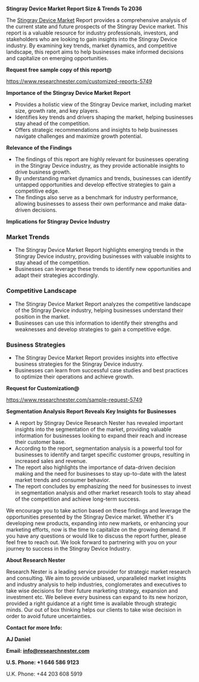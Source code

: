 ﻿<a name="_hlk168498031"></a>**Stingray Device Market Report Size & Trends To 2036**

The [Stingray Device Market](https://www.researchnester.com/reports/stingray-device-market/5749) Report provides a comprehensive analysis of the current state and future prospects of the Stingray Device market. This report is a valuable resource for industry professionals, investors, and stakeholders who are looking to gain insights into the Stingray Device industry. By examining key trends, market dynamics, and competitive landscape, this report aims to help businesses make informed decisions and capitalize on emerging opportunities.

**Request free sample copy of this report@**

<https://www.researchnester.com/customized-reports-5749> 

**Importance of the Stingray Device Market Report**

- Provides a holistic view of the Stingray Device market, including market size, growth rate, and key players.
- Identifies key trends and drivers shaping the market, helping businesses stay ahead of the competition.
- Offers strategic recommendations and insights to help businesses navigate challenges and maximize growth potential.

**Relevance of the Findings**

- The findings of this report are highly relevant for businesses operating in the Stingray Device industry, as they provide actionable insights to drive business growth.
- By understanding market dynamics and trends, businesses can identify untapped opportunities and develop effective strategies to gain a competitive edge.
- The findings also serve as a benchmark for industry performance, allowing businesses to assess their own performance and make data-driven decisions.

**Implications for Stingray Device Industry**
### **Market Trends**
- The Stingray Device Market Report highlights emerging trends in the Stingray Device industry, providing businesses with valuable insights to stay ahead of the competition.
- Businesses can leverage these trends to identify new opportunities and adapt their strategies accordingly.
### **Competitive Landscape**
- The Stingray Device Market Report analyzes the competitive landscape of the Stingray Device industry, helping businesses understand their position in the market.
- Businesses can use this information to identify their strengths and weaknesses and develop strategies to gain a competitive edge.
### **Business Strategies**
- The Stingray Device Market Report provides insights into effective business strategies for the Stingray Device industry.
- Businesses can learn from successful case studies and best practices to optimize their operations and achieve growth.

**Request for Customization@**

<https://www.researchnester.com/sample-request-5749> 

**Segmentation Analysis Report Reveals Key Insights for Businesses**

- A report by Stingray Device Research Nester has revealed important insights into the segmentation of the market, providing valuable information for businesses looking to expand their reach and increase their customer base.
- According to the report, segmentation analysis is a powerful tool for businesses to identify and target specific customer groups, resulting in increased sales and revenue.
- The report also highlights the importance of data-driven decision making and the need for businesses to stay up-to-date with the latest market trends and consumer behavior.
- The report concludes by emphasizing the need for businesses to invest in segmentation analysis and other market research tools to stay ahead of the competition and achieve long-term success.

We encourage you to take action based on these findings and leverage the opportunities presented by the Stingray Device market. Whether it's developing new products, expanding into new markets, or enhancing your marketing efforts, now is the time to capitalize on the growing demand. If you have any questions or would like to discuss the report further, please feel free to reach out. We look forward to partnering with you on your journey to success in the Stingray Device Industry.

**About Research Nester**

Research Nester is a leading service provider for strategic market research and consulting. We aim to provide unbiased, unparalleled market insights and industry analysis to help industries, conglomerates and executives to take wise decisions for their future marketing strategy, expansion and investment etc. We believe every business can expand to its new horizon, provided a right guidance at a right time is available through strategic minds. Our out of box thinking helps our clients to take wise decision in order to avoid future uncertainties.

**Contact for more Info:**

**AJ Daniel**

**Email: info@researchnester.com**

**U.S. Phone: +1 646 586 9123**

U.K. Phone: +44 203 608 5919



